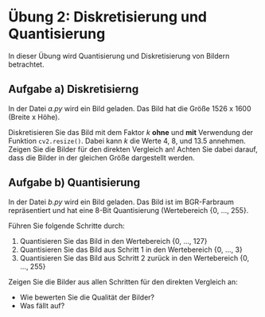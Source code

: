 # Übung 2:  Diskretisierung und Quantisierung

In dieser Übung wird Quantisierung und Diskretisierung von Bildern betrachtet. 


## Aufgabe a) Diskretisierng
In der Datei *a.py* wird ein Bild geladen. Das Bild hat die Größe 1526 x 1600 (Breite x Höhe).

Diskretisieren Sie das Bild mit dem Faktor *k* **ohne** und **mit** Verwendung der Funktion `cv2.resize()`. Dabei kann 
*k* die Werte 4, 8, und 13.5 annehmen. Zeigen Sie die Bilder für den direkten Vergleich an! Achten Sie dabei darauf,
dass die Bilder in der gleichen Größe dargestellt werden.


## Aufgabe b) Quantisierung
In der Datei *b.py* wird ein Bild geladen. Das Bild ist im BGR-Farbraum repräsentiert und hat eine 8-Bit Quantisierung 
(Wertebereich {0, ..., 255}. 

Führen Sie folgende Schritte durch:
 1. Quantisieren Sie das Bild in den Wertebereich {0, ..., 127}
 2. Quantisieren Sie das Bild aus Schritt 1 in den Wertebereich {0, ..., 3}
 3. Quantisieren Sie das Bild aus Schritt 2 zurück in den Wertebereich {0, ..., 255}

Zeigen Sie die Bilder aus allen Schritten für den direkten Vergleich an:
 
 - Wie bewerten Sie die Qualität der Bilder?
 - Was fällt auf?




